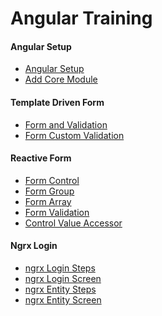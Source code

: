 # Angular Training

#### Angular Setup
<p>
<ul>
<li><a href="setup/setup.md">Angular Setup</a> </li>
<li><a href="setup/coremodule.md">Add Core Module</a> </li>
</ul>
</p>


#### Template Driven Form 
<p>
<ul>
<li><a href="tdf/form.md">Form and Validation</a> </li>
<li><a href="tdf/custom_form_validation.md">Form Custom Validation </a> </li>
</ul>
</p>


#### Reactive Form 
<p>
<ul>
<li><a href="raf/raform.md">Form Control</a> </li>
<li><a href="raf/raformgroup.md">Form Group</a> </li>
<li><a href="raf/raformarray.md">Form Array</a> </li>
<li><a href="raf/raformvalidation.md">Form Validation</a> </li>
<li><a href="raf/cva.md">Control Value Accessor</a> </li>
</ul>
</p>


#### Ngrx Login
<p>
<ul>
<li><a href="ngrx/ngrx_login.md">ngrx Login Steps</a> </li>
<li><a href="ngrx/login.md">ngrx Login Screen</a> </li>

<li><a href="ngrx/ngx_entity.md">ngrx Entity Steps</a> </li>
<li><a href="ngrx/ngx_entity.md">ngrx Entity Screen</a> </li>

</ul>
</p>




